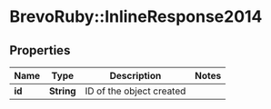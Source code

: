 # BrevoRuby::InlineResponse2014

## Properties
Name | Type | Description | Notes
------------ | ------------- | ------------- | -------------
**id** | **String** | ID of the object created | 


